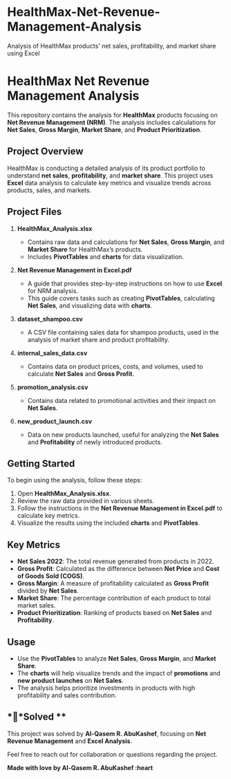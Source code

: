 # HealthMax-Net-Revenue-Management-Analysis
Analysis of HealthMax products' net sales, profitability, and market share using Excel



# **HealthMax Net Revenue Management Analysis**

This repository contains the analysis for **HealthMax** products focusing on **Net Revenue Management (NRM)**. The analysis includes calculations for **Net Sales**, **Gross Margin**, **Market Share**, and **Product Prioritization**.

## **Project Overview**

HealthMax is conducting a detailed analysis of its product portfolio to understand **net sales**, **profitability**, and **market share**. This project uses **Excel** data analysis to calculate key metrics and visualize trends across products, sales, and markets.

## **Project Files**

1. **HealthMax_Analysis.xlsx**  
   - Contains raw data and calculations for **Net Sales**, **Gross Margin**, and **Market Share** for HealthMax’s products.
   - Includes **PivotTables** and **charts** for data visualization.

2. **Net Revenue Management in Excel.pdf**  
   - A guide that provides step-by-step instructions on how to use **Excel** for NRM analysis.
   - This guide covers tasks such as creating **PivotTables**, calculating **Net Sales**, and visualizing data with **charts**.

3. **dataset_shampoo.csv**  
   - A CSV file containing sales data for shampoo products, used in the analysis of market share and product profitability.

4. **internal_sales_data.csv**  
   - Contains data on product prices, costs, and volumes, used to calculate **Net Sales** and **Gross Profit**.

5. **promotion_analysis.csv**  
   - Contains data related to promotional activities and their impact on **Net Sales**.

6. **new_product_launch.csv**  
   - Data on new products launched, useful for analyzing the **Net Sales** and **Profitability** of newly introduced products.

## **Getting Started**

To begin using the analysis, follow these steps:

1. Open **HealthMax_Analysis.xlsx**.
2. Review the raw data provided in various sheets.
3. Follow the instructions in the **Net Revenue Management in Excel.pdf** to calculate key metrics.
4. Visualize the results using the included **charts** and **PivotTables**.

## **Key Metrics**

- **Net Sales 2022**: The total revenue generated from products in 2022.
- **Gross Profit**: Calculated as the difference between **Net Price** and **Cost of Goods Sold (COGS)**.
- **Gross Margin**: A measure of profitability calculated as **Gross Profit** divided by **Net Sales**.
- **Market Share**: The percentage contribution of each product to total market sales.
- **Product Prioritization**: Ranking of products based on **Net Sales** and **Profitability**.

## **Usage**

- Use the **PivotTables** to analyze **Net Sales**, **Gross Margin**, and **Market Share**.
- The **charts** will help visualize trends and the impact of **promotions** and **new product launches** on **Net Sales**.
- The analysis helps prioritize investments in products with high profitability and sales contribution.

## **ٍSolved **
This project was solved by **Al-Qasem R. AbuKashef**, focusing on **Net Revenue Management** and **Excel Analysis**.

Feel free to reach out for collaboration or questions regarding the project.

**Made with love by **Al-Qasem R. AbuKashef** :heart**
